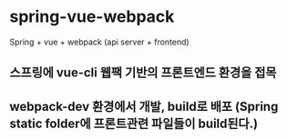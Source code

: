 # spring-vue-webpack
Spring + vue + webpack (api server + frontend)

## 스프링에 vue-cli 웹팩 기반의 프론트엔드 환경을 접목
## webpack-dev 환경에서 개발, build로 배포 (Spring static folder에 프론트관련 파일들이 build된다.)
